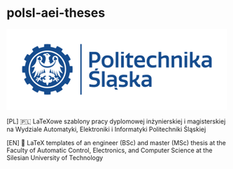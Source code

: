 # polsl-aei-theses

![Politechnika Śląska](politechnika_sl_logo_poziom_pl_rgb.png)

[PL] 🇵🇱 LaTeXowe szablony pracy dyplomowej inżynierskiej i magisterskiej na Wydziale Automatyki, Elektroniki i Informatyki Politechniki Śląskiej

[EN] 🏴󠁧󠁢󠁥󠁮󠁧󠁿 LaTeX templates of an engineer (BSc) and master (MSc) thesis at the Faculty of Automatic Control, Electronics, and Computer Science at the Silesian University of Technology 
